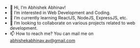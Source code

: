 - 👋 Hi, I’m Abhishek Abhinav!
- 👀 I’m interested in Web Development and Coding.
- 🌱 I’m currently learning ReactJS, NodeJS, ExpressJS, etc.
- 💞️ I’m looking to collaborate on various projects related to web development.
- 📫 How to reach me?
      You can mail me on abhishekabhinav.av@gmail.com

<!---
abhishek-abhinav/abhishek-abhinav is a ✨ special ✨ repository because its `README.md` (this file) appears on your GitHub profile.
You can click the Preview link to take a look at your changes.
--->
